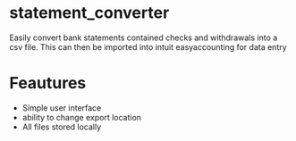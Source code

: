 # statement_converter
Easily convert bank statements contained checks and withdrawals into a csv file. 
This can then be imported into intuit easyaccounting for data entry 

# Feautures

- Simple user interface
- ability to change export location
- All files stored locally 
